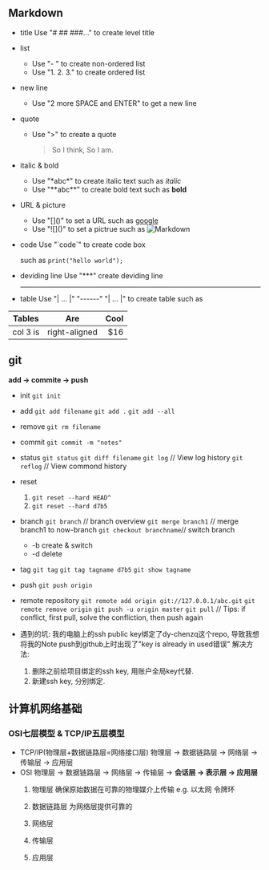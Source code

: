 ## Markdown
- title
    Use "# ## ###..." to create level title  
- list
    - Use "- " to create non-ordered list
    - Use "1. 2. 3." to create ordered list  
- new line
    - Use "2 more SPACE and ENTER" to get a new line
- quote
    - Use ">" to create a quote 
        > So I think, So I am.
- italic & bold
    - Use "\*abc\*" to create italic text 
        such as *italic*
    - Use "\*\*abc\*\*" to create bold text
        such as **bold**
- URL & picture
    - Use "\[]()" to set a URL
        such as [google](https://www.google.com)
    - Use "\!\[]()" to set a pictrue
      such as ![Markdown](http://mouapp.com/Mou_128.png)
- code
    Use "\`code`" to create code box  

    such as `print("hello world");`
- deviding line
    Use "***" create deviding line
     ***
- table
    Use 
    "\| ... \|" 
    "------"
    "\| ... \|" 
    to create table
    such as 

| Tables        | Are           | Cool  |
| ------------- |:-------------:| -----:|	
| col 3 is      | right-aligned |  $16  |

## git
**add -> commite -> push**
- init
`git init`
- add
`git add filename`
`git add .`
`git add --all`
- remove
`git rm filename`
- commit
`git commit -m "notes"`
- status
`git status`
`git diff filename`
`git log`    // View log history
`git reflog` // View commond history
- reset
    1. `git reset --hard HEAD^`
    2. `git reset --hard d7b5`
- branch
`git branch` // branch overview
`git merge branch1` // merge branch1 to now-branch
`git checkout branchname`// switch branch
    - -b create & switch
    - -d delete
- tag
`git tag`
`git tag tagname d7b5`
`git show tagname`
- push
`git push origin`
- remote repository
`git remote add origin git://127.0.0.1/abc.git`
`git remote remove origin`
`git push -u origin master`
`git pull` // Tips: if conflict, first pull, solve the confliction, then push again

- 遇到的坑: 我的电脑上的ssh public key绑定了dy-chenzq这个repo, 导致我想将我的Note push到github上时出现了"key is already in used错误"
解决方法: 
  1. 删除之前给项目绑定的ssh key, 用账户全局key代替.
  2. 新建ssh key, 分别绑定.

## 计算机网络基础

### OSI七层模型 & TCP/IP五层模型 
- TCP/IP(物理层+数据链路层=网络接口层)
  物理层 -> 数据链路层 -> 网络层 -> 传输层 -> 应用层
- OSI
  物理层 -> 数据链路层 -> 网络层 -> 传输层 -> **会话层 -> 表示层 -> 应用层**
  1. 物理层
     确保原始数据在可靠的物理媒介上传输
     e.g. 以太网 令牌环  
     
  2. 数据链路层
     为网络层提供可靠的
  3. 网络层
  4. 传输层
  5. 应用层
























